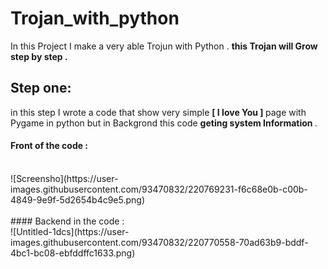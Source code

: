 # Trojan_with_python
In this Project I make a very able Trojun with Python .
<b> this Trojan will Grow step by step . </b>

## Step one:
in this step I wrote a code that show very simple <b> [ I love You ] </b> page with Pygame in python but in Backgrond this code <b> geting system Information </b> .
<br>
#### Front of the code :
<br>
![Screensho](https://user-images.githubusercontent.com/93470832/220769231-f6c68e0b-c00b-4849-9e9f-5d2654b4c9e5.png)
<br><br>
#### Backend in the code :
<br>
![Untitled-1dcs](https://user-images.githubusercontent.com/93470832/220770558-70ad63b9-bddf-4bc1-bc08-ebfddffc1633.png)

